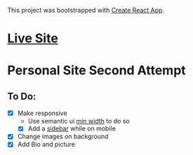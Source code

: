 This project was bootstrapped with [Create React App](https://github.com/facebook/create-react-app).
# [Live Site](https://kyle-czajkowski.surge.sh)
# Personal Site Second Attempt

## To Do:
- [x] Make responsive
    - Use semantic ui [min width](https://react.semantic-ui.com/addons/responsive/#types-max-width) to do so
    - [x] Add a [sidebar](https://react.semantic-ui.com/modules/sidebar/) while on mobile
- [x] Change images on background
- [x] Add Bio and picture
